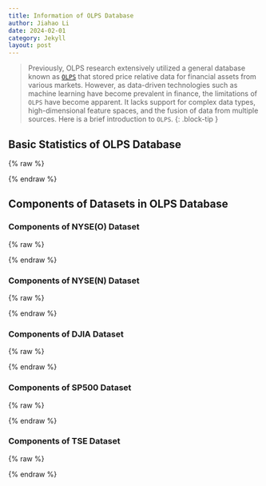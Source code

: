 ```yaml
---
title: Information of OLPS Database
author: Jiahao Li
date: 2024-02-01
category: Jekyll
layout: post
---
```



> Previously, OLPS research extensively utilized a general database known as [``OLPS``][1] that stored price relative data for financial assets from various markets. However, as data-driven technologies such as machine learning have become prevalent in finance, the limitations of ``OLPS`` have become apparent. It lacks support for complex data types, high-dimensional feature spaces, and the fusion of data from multiple sources. Here is a brief introduction to ``OLPS``.
{: .block-tip }


## Basic Statistics of OLPS Database

{% raw %}
<meta charset="utf-8">
<div style="display: flex; justify-content: center;">
    <div id="table_olps"></div>
</div>
<script type="text/javascript" src="https://www.gstatic.com/charts/loader.js"></script>
<script type="text/javascript">
google.charts.load('current', {'packages':['table']});
google.charts.setOnLoadCallback(drawTable);
function drawTable() {
    var data = new google.visualization.DataTable();
    data.addColumn('string', 'Name');
    data.addColumn('string', 'Market');
    data.addColumn('string', 'Country/Region');
    data.addColumn('string', 'Data Frequency');
    data.addColumn('number', '# of assets');
    data.addColumn('string', 'Data Range');
    data.addColumn('number', '# of total periods');
    data.addColumn('number', '# of features');
    data.addRows([
        ['NYSE(O)', 'Stock', 'United States', 'Daily', 36, '02/Jan/1972 - 29/Dec/2017', 5651, 1],
        ['NYSE(N)', 'Stock', 'United States', 'Daily', 23, '15/Sep/1986 - 31/Dec/2017', 6431, 1],
        ['DJIA', 'Stock', 'United States', 'Daily', 30, '01/Jan/1963 - 30/Dec/2017', 507, 1],  
        ['SP500', 'Stock', 'United States', 'Daily', 25, '02/Jan/1972 - 29/Dec/2017', 1276, 1],
        ['TSE', 'Stock', 'Canada', 'Daily', 88, '15/Sep/1986 - 31/Dec/2017', 1259, 1]
    // 表格的其他行
    ]);
    var table = new google.visualization.Table(document.getElementById('table_olps'));
    table.draw(data, {showRowNumber: true, width: '100%', height: '100%'});
}
</script>
{% endraw %}



## Components of Datasets in OLPS Database

### Components of NYSE(O) Dataset

{% raw %}
<meta charset="utf-8">
<div style="display: flex; justify-content: center;">
    <div id="table_nyseo"></div>
</div>
<title>Stock Tickers and Company Names for NYSE(O) (1962-1984)</title>
<script type="text/javascript" src="https://www.gstatic.com/charts/loader.js"></script>
<script type="text/javascript">
    google.charts.load('current', {'packages':['table']});
    google.charts.setOnLoadCallback(drawTable);
    function drawTable() {
        var data = new google.visualization.DataTable();
        data.addColumn('string', 'Company Name');
        data.addRows([
            ['ahp'],
            ['alcoa'],
            ['amer_brands'],
            ['arco'],
            ['coke'],
            ['comm_metals'],
            ['dow_chem'],
            ['Dupont'],
            ['espey_manufacturing'],
            ['Exxon'],
            ['fischbach'],
            ['ford'],
            ['ge'],
            ['gm'],
            ['gte'],
            ['gulf'],
            ['hp'],
            ['ibm'],
            ['ingersoll'],
            ['Iroquois'],
            ['jnj'],
            ['kimb-clark'],
            ['kin_ark'],
            ['Kodak'],
            ['lukens'],
            ['mei_corp'],
            ['merck'],
            ['mmm'],
            ['mobil'],
            ['morris'],
            ['p_and_g'],
            ['Pillsbury'],
            ['schlum'],
            ['sears'],
            ['sher_will'],
            ['texaco']
        ]);
        var table = new google.visualization.Table(document.getElementById('table_nyseo'));
        table.draw(data, {showRowNumber: true, width: '100%', height: '100%'});
    }
</script>
{% endraw %}

### Components of NYSE(N) Dataset

{% raw %}
<meta charset="utf-8">
<div style="display: flex; justify-content: center;">
    <div id="table_nysen"></div>
</div>
<script type="text/javascript" src="https://www.gstatic.com/charts/loader.js"></script>
<script type="text/javascript">
    google.charts.load('current', {'packages':['table']});
    google.charts.setOnLoadCallback(drawTable);
    function drawTable() {
        var data = new google.visualization.DataTable();
        data.addColumn('string', 'Company Name');
        data.addRows([
            ['ahp'],
            ['alcoa'],
            ['amer_brands'],
            ['coke'],
            ['comm_metals'],
            ['dow_chem'],
            ['Dupont'],
            ['ford'],
            ['ge'],
            ['gm'],
            ['hp'],
            ['ibm'],
            ['ingersoll'],
            ['jnj'],
            ['kimb-clark'],
            ['kin_ark'],
            ['Kodak'],
            ['merck'],
            ['mmm'],
            ['morris'],
            ['p_and_g'],
            ['schlum'],
            ['sher_will']
        ]);
        var table = new google.visualization.Table(document.getElementById('table_nysen'));
        table.draw(data, {showRowNumber: true, width: '100%', height: '100%'});
    }
</script>
{% endraw %}

### Components of DJIA Dataset

{% raw %}
<meta charset="utf-8">
<div style="display: flex; justify-content: center;">
    <div id="table_djia"></div>
</div>
<script type="text/javascript" src="https://www.gstatic.com/charts/loader.js"></script>
<script type="text/javascript">
    google.charts.load('current', {'packages':['table']});
    google.charts.setOnLoadCallback(drawTable);
    function drawTable() {
        var data = new google.visualization.DataTable();
        data.addColumn('string', 'Company Name');
        data.addRows([
            ['ALCOA INC'],
            ['GENERAL ELEC CO'],
            ['JOHNSON&JOHNSON'],
            ['MICROSOFT CP'],
            ['AMER EXPRESS CO'],
            ['GENERAL MOTORS'],
            ['JP MORGAN CHASE'],
            ['PROCTER & GAMBLE'],
            ['BOEING CO'],
            ['HOME DEPOT INC'],
            ['COCA COLA CO'],
            ['SBC COMMS'],
            ['CITIGROUP'],
            ['HONEYWELL INTL'],
            ['MCDONALDS CORP'],
            ['AT&T CORP'],
            ['CATERPILLAR'],
            ['HEWLETT-PACKARD'],
            ['3M COMPANY'],
            ['UNITED TECH CP'],
            ['DU PONT CO'],
            ['INTL BUS MACHINE'],
            ['PHILIP MORRIS'],
            ['WAL-MART STORES'],
            ['WALT DISNEY CO'],
            ['INTEL CORP'],
            ['MERCK & CO'],
            ['EXXON MOBIL'],
            ['EASTMAN KODAK'],
            ['INTL PAPER CO']
        ]);
        var table = new google.visualization.Table(document.getElementById('table_djia'));
        table.draw(data, {showRowNumber: true, width: '100%', height: '100%'});
    }
</script>
{% endraw %}

### Components of SP500 Dataset

{% raw %}
<meta charset="utf-8">
<div style="display: flex; justify-content: center;">
    <div id="table_sp500"></div>
</div>
<script type="text/javascript" src="https://www.gstatic.com/charts/loader.js"></script>
<script type="text/javascript">
    google.charts.load('current', {'packages':['table']});
    google.charts.setOnLoadCallback(drawTable);
    function drawTable() {
        var data = new google.visualization.DataTable();
        data.addColumn('string', 'Company Name');
        data.addRows([
            ['General Electric Company'],
            ['Microsoft Corporation'],
            ['Wal-Mart Stores'],
            ['Exxon Mobil Corporation'],
            ['Pfizer Inc'],
            ['Citigroup Inc.'],
            ['Johnson & Johnson'],
            ['American International Group'],
            ['International Business Machines Corporation'],
            ['Merck & Co., Inc.'],
            ['Procter & Gamble Company'],
            ['Intel Corporation'],
            ['Bank of America Corporation'],
            ['Coca-Cola Company'],
            ['Cisco Systems, Inc.'],
            ['Verizon Communications Inc.'],
            ['Wells Fargo & Company'],
            ['Amgen Inc.'],
            ['Dell Computer Corporation'],
            ['PepsiCo, Inc.'],
            ['SBC Communications Inc.'],
            ['Fannie Mae S&P'],
            ['ChevronTexaco Corporation'],
            ['Viacom Inc\'b\''],
            ['Eli Lilly and Company']
        ]);
        var table = new google.visualization.Table(document.getElementById('table_sp500'));
        table.draw(data, {showRowNumber: true, width: '100%', height: '100%'});
    }
</script>
{% endraw %}

### Components of TSE Dataset

{% raw %}
<meta charset="utf-8">
<div style="display: flex; justify-content: center;">
    <div id="table_tse"></div>
</div>
<script type="text/javascript" src="https://www.gstatic.com/charts/loader.js"></script>
<script type="text/javascript">
    google.charts.load('current', {'packages':['table']});
    google.charts.setOnLoadCallback(drawTable);
    function drawTable() {
        var data = new google.visualization.DataTable();
        data.addColumn('string', 'Company Name');
        data.addRows([
            ['WESTCOAST ENERGY INC.'],
            ['SEAGRAM COMPANY LTD.'],
            ['TVX GOLD INCORPORATED'],
            ['TRANSCANADA PIPELINES LTD.'],
            ['THOMSON CORPORATION'],
            ['TALISMAN ENERGY INC.'],
            ['TRILON FINANCIAL CORP. CL \'A\''],
            ['TECK CORP. CL \'B\' SV'],
            ['TORONTO-DOMINION BANK'],
            ['TRANSALTA CORPORATION'],
            ['TELUS CORPORATION'],
            ['SUNCOR ENERGY INC.'],
            ['SOUTHAM INCORPORATED'],
            ['STELCO INC. SERIES \'A\''],
            ['SHELL CANADA LTD. CL \'A\''],
            ['SLOCAN FOREST PRODUCTS LTD.'],
            ['ROYAL BANK OF CANADA'],
            ['REPAP ENTERPRISES INC.'],
            ['RIO ALGOM LIMITED'],
            ['RANGER OIL LTD.'],
            ['RENAISSANCE ENERGY LTD.'],
            ['ROGERS COMMUNICATIONS INC. CL \'B\' NV'],
            ['QLT PHOTOTHERAPEUTICS INC. J'],
            ['PURE GOLD MINERALS INC. J'],
            ['POWER CORPORATION OF CANADA SV'],
            ['POTASH CORPORATION OF SASKATCHEWAN INC.'],
            ['POCO PETROLEUMS LTD.'],
            ['PLACER DOME INC.'],
            ['PETRO-CANADA COMMON/VARIABLE VOTING'],
            ['NORTHERN TELECOM LTD.'],
            ['NOVA SCOTIA POWER INC.'],
            ['NEWBRIDGE NETWORKS CORPORATION'],
            ['NOVA CORPORATION'],
            ['NATIONAL BANK OF CANADA'],
            ['INCO LIMITED'],
            ['METHANEX CORPORATION'],
            ['MOLSON COMPANIES LTD. (THE) CL \'A\' NV'],
            ['MITEL CORPORATION'],
            ['MERRILL LYNCH'],
            ['MAGNA INTERNATIONAL INC. CL \'A\' SV'],
            ['MOORE CORPORATION LTD.'],
            ['MACMILLAN BLOEDEL LTD.'],
            ['MIRAMAR MINING CORPORATION'],
            ['LOEWEN GROUP INC.'],
            ['KINROSS GOLD CORPORATION'],
            ['IMASCO LIMITED'],
            ['IMPERIAL OIL LTD.'],
            ['INVESTORS GROUP INC.'],
            ['INTERNATIONAL FOREST PRODUCTS LTD. CL \'A\' SV'],
            ["HUDSON'S BAY COMPANY"],
            ['GENTRA INCORPORATED'],
            ['GULF CANADA RESOURCES LTD.'],
            ['FRANCO-NEVADA MINING CORP.'],
            ['FLETCHER CHALLENGE CANADA LTD. CL \'A\''],
            ['FIRST AUSTRALIA PRIME INCOME INV. CO. LTD.'],
            ['EXTENDICARE INC. SV'],
            ['EURO-NEVADA MINING CORP. LTD.'],
            ['CANADIAN 88 ENERGY CORP.'],
            ['ECHO BAY MINES LTD.'],
            ['DOMTAR INC.'],
            ['DOFASCO INC.'],
            ['DUNDEE BANCORP INC. CL \'A\' SV'],
            ['CANADIAN OCCIDENTAL PETROLEUM LTD.'],
            ['CANADIAN UTILITIES LTD. CL \'A\' NV'],
            ['CANADIAN TIRE CORP. LTD. CL \'A\' NV'],
            ['CANADIAN NATURAL RESOURCES LIMITED'],
            ['CANADIAN IMPERIAL BANK OF COMMERCE'],
            ['COMINCO LTD.'],
            ['CAMBIOR INC.'],
            ['CAE INC.'],
            ['BREAKWATER RESOURCES LTD.'],
            ['BANK OF NOVA SCOTIA'],
            ['BANK OF MONTREAL'],
            ['BEMA GOLD CORPORATION J'],
            ['BCE MOBILE COMMUNICATIONS INC.'],
            ['BC TELECOM INC.'],
            ['B.C. GAS INC.'],
            ['BCE INC.'],
            ['COTT CORPORATION'],
            ['BOMBARDIER INC. CL \'B\' SV'],
            ['ANDERSON EXPLORATION LTD.'],
            ['AUR RESOURCES INC.'],
            ['ALCAN ALUMINIUM LTD.'],
            ['AGNICO-EAGLE MINES LTD.'],
            ['ALBERTA ENERGY COMPANY LTD.'],
            ['AIR CANADA'],
            ['ABER RESOURCES LTD.'],
            ['BARRICK GOLD CORPORATION']
        ]);
        var table = new google.visualization.Table(document.getElementById('table_tse'));
        table.draw(data, {showRowNumber: true, width: '100%', height: '100%'});
    }
</script>
{% endraw %}


[1]: https://www.jmlr.org/papers/v17/15-317.html